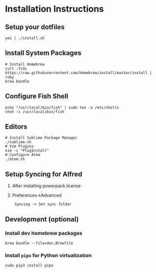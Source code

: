# Installation Instructions


## Setup your dotfiles

```
yes | ./install.sh
```


## Install System Packages

```
# Install Homebrew
curl -fsSL https://raw.githubusercontent.com/Homebrew/install/master/install | ruby
brew bundle
```


## Configure Fish Shell

```
echo "/usr/local/bin/fish" | sudo tee -a /etc/shells
chsh -s /usr/local/bin/fish
```


## Editors

```
# Install Sublime Package Manager
./sublime.sh
# Vim Plugins
vim -c "PlugInstall"
# Configure Atom
./atom.sh
```


## Setup Syncing for Alfred

1. After installing powerpack license

2. Preferences->Advanced

        Syncing -> Set sync folder


## Development (optional)

### Install dev homebrew packages

```
brew bundle --file=dev.Brewfile
```

### Install `pipx` for Python virtualization

```
sudo pip3 install pipx
```
